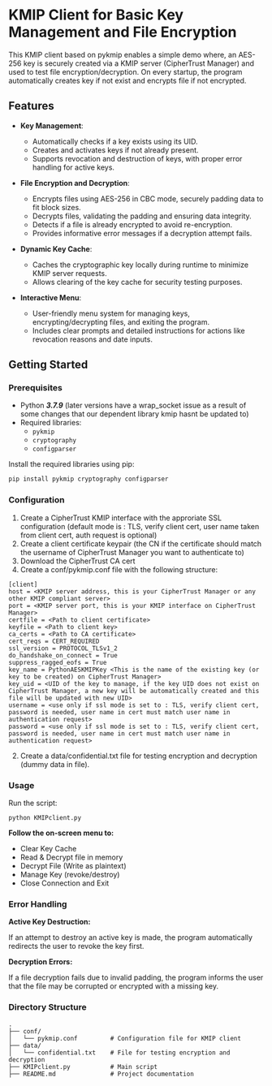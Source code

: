 # KMIP Client for Basic Key Management and File Encryption

This KMIP client based on pykmip enables a simple demo where, an AES-256 key is securely created via a KMIP server (CipherTrust Manager) and used to test file encryption/decryption.
On every startup, the program automatically creates key if not exist and encrypts file if not encrypted.

## Features

- **Key Management**:
  - Automatically checks if a key exists using its UID.
  - Creates and activates keys if not already present.
  - Supports revocation and destruction of keys, with proper error handling for active keys.

- **File Encryption and Decryption**:
  - Encrypts files using AES-256 in CBC mode, securely padding data to fit block sizes.
  - Decrypts files, validating the padding and ensuring data integrity.
  - Detects if a file is already encrypted to avoid re-encryption.
  - Provides informative error messages if a decryption attempt fails.

- **Dynamic Key Cache**:
  - Caches the cryptographic key locally during runtime to minimize KMIP server requests.
  - Allows clearing of the key cache for security testing purposes.

- **Interactive Menu**:
  - User-friendly menu system for managing keys, encrypting/decrypting files, and exiting the program.
  - Includes clear prompts and detailed instructions for actions like revocation reasons and date inputs.

## Getting Started

### Prerequisites

- Python ***3.7.9*** (later versions have a wrap_socket issue as a result of some changes that our dependent library kmip hasnt be updated to)
- Required libraries:
  - `pykmip`
  - `cryptography`
  - `configparser`

Install the required libraries using pip:

```bash
pip install pykmip cryptography configparser
```

### Configuration

1. Create a CipherTrust KMIP interface with the approriate SSL configuration (default mode is : TLS, verify client cert, user name taken from client cert, auth request is optional)
2. Create a client certificate keypair (the CN if the certificate should match the username of CipherTrust Manager you want to authenticate to)
3. Download the CipherTrust CA cert
4. Create a conf/pykmip.conf file with the following structure:

```
[client]
host = <KMIP server address, this is your CipherTrust Manager or any other KMIP compliant server>
port = <KMIP server port, this is your KMIP interface on CipherTrust Manager>
certfile = <Path to client certificate>
keyfile = <Path to client key>
ca_certs = <Path to CA certificate>
cert_reqs = CERT_REQUIRED
ssl_version = PROTOCOL_TLSv1_2
do_handshake_on_connect = True
suppress_ragged_eofs = True
key_name = PythonAESKMIPKey <This is the name of the existing key (or key to be created) on CipherTrust Manager>
key_uid = <UID of the key to manage, if the key UID does not exist on CipherTrust Manager, a new key will be automatically created and this file will be updated with new UID>
username = <use only if ssl mode is set to : TLS, verify client cert, password is needed, user name in cert must match user name in authentication request>
password = <use only if ssl mode is set to : TLS, verify client cert, password is needed, user name in cert must match user name in authentication request>
```
2. Create a data/confidential.txt file for testing encryption and decryption (dummy data in file).

### Usage

Run the script:
```
python KMIPclient.py
```

**Follow the on-screen menu to:**

- Clear Key Cache
- Read & Decrypt file in memory
- Decrypt File (Write as plaintext)
- Manage Key (revoke/destroy)
- Close Connection and Exit
  
### Error Handling

**Active Key Destruction:**

If an attempt to destroy an active key is made, the program automatically redirects the user to revoke the key first.

**Decryption Errors:**

If a file decryption fails due to invalid padding, the program informs the user that the file may be corrupted or encrypted with a missing key.

### Directory Structure
```
.
├── conf/
│   └── pykmip.conf         # Configuration file for KMIP client
├── data/
│   └── confidential.txt    # File for testing encryption and decryption
├── KMIPclient.py           # Main script
├── README.md               # Project documentation
```

